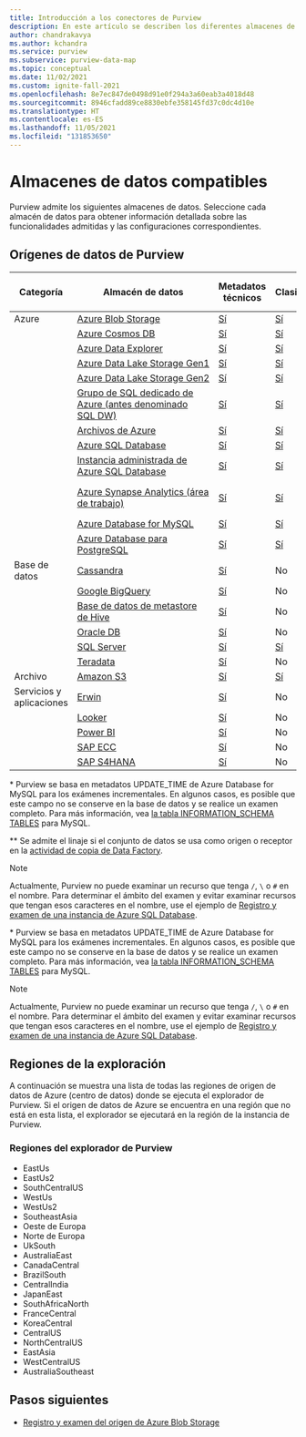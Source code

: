```yaml
---
title: Introducción a los conectores de Purview
description: En este artículo se describen los diferentes almacenes de datos y funcionalidades admitidos en Purview
author: chandrakavya
ms.author: kchandra
ms.service: purview
ms.subservice: purview-data-map
ms.topic: conceptual
ms.date: 11/02/2021
ms.custom: ignite-fall-2021
ms.openlocfilehash: 8e7ec847de0498d91e0f294a3a60eab3a4018d48
ms.sourcegitcommit: 8946cfadd89ce8830ebfe358145fd37c0dc4d10e
ms.translationtype: HT
ms.contentlocale: es-ES
ms.lasthandoff: 11/05/2021
ms.locfileid: "131853650"
---
```

# <a name="supported-data-stores"></a>Almacenes de datos compatibles

Purview admite los siguientes almacenes de datos. Seleccione cada almacén de datos para obtener información detallada sobre las funcionalidades admitidas y las configuraciones correspondientes.

## <a name="purview-data-sources"></a>Orígenes de datos de Purview

|**Categoría**|  **Almacén de datos**  |**Metadatos técnicos** |**Clasificación** | **Directiva de acceso** |**Lineage** |
|---|---|---|---|---|---|
| Azure | [Azure Blob Storage](register-scan-azure-blob-storage-source.md)| [Sí](register-scan-azure-blob-storage-source.md#register) | [Sí](register-scan-azure-blob-storage-source.md#scan)| Sí | Limitado**|
||    [Azure Cosmos DB](register-scan-azure-cosmos-database.md)| [Sí](register-scan-azure-cosmos-database.md#register) | [Sí](register-scan-azure-cosmos-database.md#scan)|No|No**|
||    [Azure Data Explorer](register-scan-azure-data-explorer.md)| [Sí](register-scan-azure-data-explorer.md#register) | [Sí](register-scan-azure-data-explorer.md#scan)| No | No** |
||    [Azure Data Lake Storage Gen1](register-scan-adls-gen1.md)| [Sí](register-scan-adls-gen1.md#register) | [Sí](register-scan-adls-gen1.md#scan)| No | Limitado** |
||    [Azure Data Lake Storage Gen2](register-scan-adls-gen2.md)| [Sí](register-scan-adls-gen2.md#register) | [Sí](register-scan-adls-gen2.md#scan)| Sí | Limitado** |
||    [Grupo de SQL dedicado de Azure (antes denominado SQL DW)](register-scan-azure-synapse-analytics.md)| [Sí](register-scan-azure-synapse-analytics.md#register) | [Sí](register-scan-azure-synapse-analytics.md#scan)| No | No** |
||    [Archivos de Azure](register-scan-azure-files-storage-source.md)|[Sí](register-scan-azure-files-storage-source.md#register) | [Sí](register-scan-azure-files-storage-source.md#scan) |  No | Limitado** |
||    [Azure SQL Database](register-scan-azure-sql-database.md)| [Sí](register-scan-azure-sql-database.md#register) |[Sí](register-scan-azure-sql-database.md#scan)| No | No** |
||    [Instancia administrada de Azure SQL Database](register-scan-azure-sql-database-managed-instance.md)|  [Sí](register-scan-azure-sql-database-managed-instance.md#scan) | [Sí](register-scan-azure-sql-database-managed-instance.md#scan) | No | No** |
||    [Azure Synapse Analytics (área de trabajo)](register-scan-synapse-workspace.md)| [Sí](register-scan-synapse-workspace.md#register) | [Sí](register-scan-synapse-workspace.md#scan)| No| [Sí: canalizaciones de Synapse](how-to-lineage-azure-synapse-analytics.md)|
||    [Azure Database for MySQL](register-scan-azure-mysql-database.md)| [Sí](register-scan-azure-mysql-database.md#register) | [Sí](register-scan-azure-mysql-database.md#scan) | No | No** |
||    [Azure Database para PostgreSQL](register-scan-azure-postgresql.md)| [Sí](register-scan-azure-postgresql.md#register) | [Sí](register-scan-azure-postgresql.md#scan) | No | No** |
|Base de datos|    [Cassandra](register-scan-cassandra-source.md)|[Sí](register-scan-cassandra-source.md#register) | No | No| [Sí](how-to-lineage-cassandra.md)|
||    [Google BigQuery](register-scan-google-bigquery-source.md)| [Sí](register-scan-google-bigquery-source.md#register)| No | No| [Sí](how-to-lineage-google-bigquery.md)|
||    [Base de datos de metastore de Hive](register-scan-hive-metastore-source.md)| [Sí](register-scan-hive-metastore-source.md#register) | No | No| Sí** |
||    [Oracle DB](register-scan-oracle-source.md)| [Sí](register-scan-oracle-source.md#register)|  No | No| [Sí**](how-to-lineage-oracle.md)|
||    [SQL Server](register-scan-on-premises-sql-server.md)| [Sí](register-scan-on-premises-sql-server.md#register) |[Sí](register-scan-on-premises-sql-server.md#scan) | No| No** |
||    [Teradata](register-scan-teradata-source.md)| [Sí](register-scan-teradata-source.md#register)|  No | No| [Sí**](how-to-lineage-teradata.md)|
|Archivo|[Amazon S3](register-scan-amazon-s3.md)|[Sí](register-scan-amazon-s3.md)| [Sí](register-scan-amazon-s3.md)| No| Limitado** |
|Servicios y aplicaciones|    [Erwin](register-scan-erwin-source.md)| [Sí](register-scan-erwin-source.md#register)| No | No| [Sí](how-to-lineage-erwin.md)|
||    [Looker](register-scan-looker-source.md)| [Sí](register-scan-looker-source.md#register)| No | No| [Sí](how-to-lineage-looker.md)|
||    [Power BI](register-scan-power-bi-tenant.md)| [Sí](register-scan-power-bi-tenant.md#register)| No | No| [Sí](how-to-lineage-powerbi.md)|
||    [SAP ECC](register-scan-sapecc-source.md)| [Sí](register-scan-sapecc-source.md#register)| No | No| [Sí**](how-to-lineage-sapecc.md)|
||    [SAP S4HANA](register-scan-saps4hana-source.md)| [Sí](register-scan-saps4hana-source.md#register)| No | No| [Sí**](how-to-lineage-sapecc.md)|

\* Purview se basa en metadatos UPDATE_TIME de Azure Database for MySQL para los exámenes incrementales. En algunos casos, es posible que este campo no se conserve en la base de datos y se realice un examen completo. Para más información, vea [la tabla INFORMATION_SCHEMA TABLES](https://dev.mysql.com/doc/refman/5.7/en/information-schema-tables-table.html) para MySQL. 

\** Se admite el linaje si el conjunto de datos se usa como origen o receptor en la [actividad de copia de Data Factory](how-to-link-azure-data-factory.md). 

> [!NOTE]
> Actualmente, Purview no puede examinar un recurso que tenga `/`, `\` o `#` en el nombre. Para determinar el ámbito del examen y evitar examinar recursos que tengan esos caracteres en el nombre, use el ejemplo de [Registro y examen de una instancia de Azure SQL Database](register-scan-azure-sql-database.md#creating-the-scan).

\* Purview se basa en metadatos UPDATE_TIME de Azure Database for MySQL para los exámenes incrementales. En algunos casos, es posible que este campo no se conserve en la base de datos y se realice un examen completo. Para más información, vea [la tabla INFORMATION_SCHEMA TABLES](https://dev.mysql.com/doc/refman/5.7/en/information-schema-tables-table.html) para MySQL. 

> [!NOTE]
> Actualmente, Purview no puede examinar un recurso que tenga `/`, `\` o `#` en el nombre. Para determinar el ámbito del examen y evitar examinar recursos que tengan esos caracteres en el nombre, use el ejemplo de [Registro y examen de una instancia de Azure SQL Database](register-scan-azure-sql-database.md#creating-the-scan).

## <a name="scan-regions"></a>Regiones de la exploración
A continuación se muestra una lista de todas las regiones de origen de datos de Azure (centro de datos) donde se ejecuta el explorador de Purview. Si el origen de datos de Azure se encuentra en una región que no está en esta lista, el explorador se ejecutará en la región de la instancia de Purview.
 
### <a name="purview-scanner-regions"></a>Regiones del explorador de Purview

- EastUs
- EastUs2 
- SouthCentralUS
- WestUs
- WestUs2
- SoutheastAsia
- Oeste de Europa
- Norte de Europa
- UkSouth
- AustraliaEast
- CanadaCentral
- BrazilSouth
- CentralIndia
- JapanEast
- SouthAfricaNorth
- FranceCentral
- KoreaCentral
- CentralUS
- NorthCentralUS
- EastAsia
- WestCentralUS
- AustraliaSoutheast

## <a name="next-steps"></a>Pasos siguientes

- [Registro y examen del origen de Azure Blob Storage](register-scan-azure-blob-storage-source.md)
